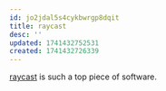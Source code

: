 ```yaml
---
id: jo2jdal5s4cykbwrgp8dqit
title: raycast
desc: ''
updated: 1741432752531
created: 1741432726339
---
```


[raycast](https://www.raycast.com/) is such a top piece of software.
